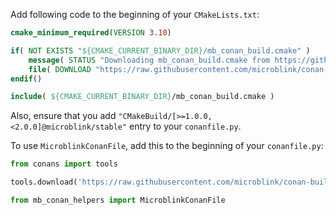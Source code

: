 Add following code to the beginning of your `CMakeLists.txt`:

```cmake
cmake_minimum_required(VERSION 3.10)

if( NOT EXISTS "${CMAKE_CURRENT_BINARY_DIR}/mb_conan_build.cmake" )
    message( STATUS "Downloading mb_conan_build.cmake from https://github.com/microblink/conan-build-helper" )
    file( DOWNLOAD "https://raw.githubusercontent.com/microblink/conan-build-helper/master/mb_conan_build.cmake" "${CMAKE_CURRENT_BINARY_DIR}/mb_conan_build.cmake" )
endif()

include( ${CMAKE_CURRENT_BINARY_DIR}/mb_conan_build.cmake )
```

Also, ensure that you add `"CMakeBuild/[>=1.0.0,<2.0.0]@microblink/stable"` entry to your `conanfile.py`.

To use `MicroblinkConanFile`, add this to the beginning of your `conanfile.py`:

```python
from conans import tools

tools.download('https://raw.githubusercontent.com/microblink/conan-build-helper/master/mb_conan_helpers.py', 'mb_conan_helpers.py', overwrite=True)

from mb_conan_helpers import MicroblinkConanFile
```